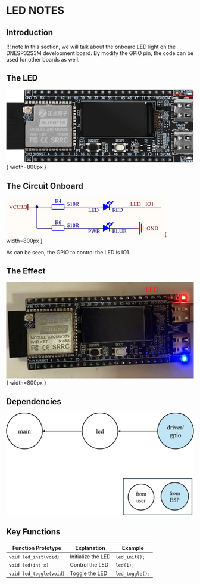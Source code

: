 # LED NOTES

## Introduction

!!! note
    In this section, we will talk about the onboard LED light on the DNESP32S3M development board. By modify the GPIO pin, the code can be used for other boards as well.

## The LED

![LED](LED.png){ width=800px }

## The Circuit Onboard

![LED_CIRCUIT](LED_CIRCUIT.png){ width=800px }

As can be seen, the GPIO to control the LED is IO1.

## The Effect

![LED-RED](LED-RED.png){ width=800px }

## Dependencies

![dep](dep-01-led.png)

## Key Functions

| Function Prototype | Explanation | Example |
| --- | --- | --- |
| `void led_init(void)` | Initialize the LED | `led_init();` |
| `void led(int x)` | Control the LED | `led(1);` |
| `void led_toggle(void)` | Toggle the LED | `led_toggle();` |